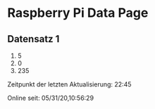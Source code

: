 
# Raspberry Pi Data Page
## Datensatz 1
1. 5
2. 0
3. 235

Zeitpunkt der letzten Aktualisierung: 22:45

Online seit: 05/31/20,10:56:29
    